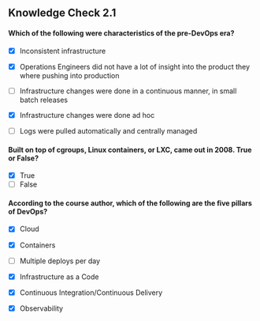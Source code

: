 ## Knowledge Check 2.1

#### Which of the following were characteristics of the pre-DevOps era?

- [x] Inconsistent infrastructure
- [x] Operations Engineers did not have a lot of insight into the product they where pushing into production
- [ ] Infrastructure changes were done in a continuous manner, in small batch releases
- [x] Infrastructure changes were done ad hoc
- [ ] Logs were pulled automatically and centrally managed


#### Built on top of cgroups, Linux containers, or LXC, came out in 2008. True or False?
- [x] True 
- [ ] False

#### According to the course author, which of the following are the five pillars of DevOps?
- [x] Cloud 
- [x] Containers
- [ ] Multiple deploys per day
- [x] Infrastructure as a Code
- [x] Continuous Integration/Continuous Delivery
- [x] Observability

